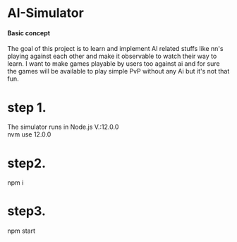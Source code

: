 # AI-Simulator

#### Basic concept  

The goal of this project is to learn and implement AI related stuffs like 
nn's playing against each other and make it observable to watch their way to learn.
I want to make games playable by users too against ai and for sure the games will be available
 to play simple PvP without any Ai but it's not that fun.


# step 1.

The simulator runs in Node.js V.:12.0.0  
nvm use 12.0.0

# step2.

npm i

# step3.

npm start
